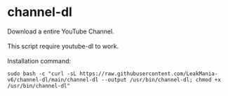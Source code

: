 # channel-dl
Download a entire YouTube Channel.
<br><br>
This script require youtube-dl to work.
<br><br>
Installation command:
```
sudo bash -c "curl -sL https://raw.githubusercontent.com/LeakMania-v6/channel-dl/main/channel-dl --output /usr/bin/channel-dl; chmod +x /usr/bin/channel-dl"
```
